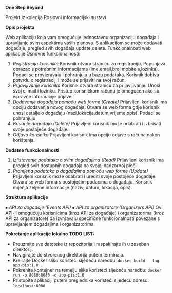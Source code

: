 **One Step Beyond**

Projekt iz kolegija Poslovni informacijski sustavi

**Opis projekta**

Web aplikaciju koja vam omogućuje jednostavnu organizaciju događaja i upravljanje svim aspektima vaših planova. S aplikacijom se može dodavati događaje, pregled svih događaja,update,delete.
Funkcionalnosti web aplikacije
Osnovne funkcionalnosti:
1. *Registracija korisnika*
Korisnik otvara stranicu za registraciju.
Popunjava obrazac s potrebnim informacijama (ime,email,broj mobitela,lozinka).
Podaci se provjeravaju i pohranjuju u bazu podataka.
Korisnik dobiva potvrdu o registraciji i može se prijaviti na svoj račun.
2. *Prijavljivanje korisnika*
Korisnik otvara stranicu za prijavljivanje.
Unosi svoj e-mail i lozinku.
Pristup korisničkom računu je omogućen ako su ispravne informacije prijave
3. *Dodavanje događaja pomoću web forme (Create)*
Prijavljeni korisnik ima opciju dodavanja novog događaja.
Otvara se web forma gdje korisnik unosi detalje o događaju (nazi,lokacija,datum,vrijeme,opis).
Podaci se pohranjuju 
4. *Brisanje događaja (Delete)*
Prijavljeni korisnik može odabrati i izbrisati svoje postojeće događaje.
5. *Odjava korisnika*
Prijavljeni korisnik ima opciju odjave s računa nakon korištenja.

**Dodatne funkcionalnosti**
1. *Izlistavanje podataka o svim događajima (Read)*
Prijavljeni korisnik ima pregled svih dostupnih događaja na svojoj nadzornoj ploči
2. *Promjena podataka o događajima pomoću web forme (Update)*
Prijavljeni korisnik može odabrati i urediti svoje postojeće događaje.
Otvara se web forma s postojećim podacima o događaju.
Korisnik mijenja željene informacije (naziv, datum, lokacija, opis).

**Struktura aplikacije**

⦁	*API za događaje (Events API)*
⦁	*API za organizatore (Organizers API)*
Ovi API-ji omogućuju korisnicima (kroz API za događaje) i organizatorima (kroz API za organizatore) da izvršavaju specifične funkcionalnosti povezane s upravljanjem događajima i organizatorima. 

**Pokretanje aplikacije lokalno**
**TODO LIST:**

- Preuzmite sve datoteke iz repozitorija i raspakirajte ih u zaseban direktorij.
- Navigirajte do stvorenog direktorija putem terminala.
- Kreirajte Docker sliku koristeći sljedeću naredbu:
`docker build --tag app-pis:1.0 .`
- Pokrenite kontejner na temelju slike koristeći sljedeću naredbu:
`docker run -p 8080:8080 -d app-pis:1.0`
- Pristupite aplikaciji putem preglednika koristeći sljedeću adresu:
`localhost:8080`


